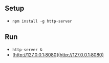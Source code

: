 ## Setup

- `npm install -g http-server`

## Run

- `http-server &`
- [http://127.0.0.1:8080](http://127.0.0.1:8080)